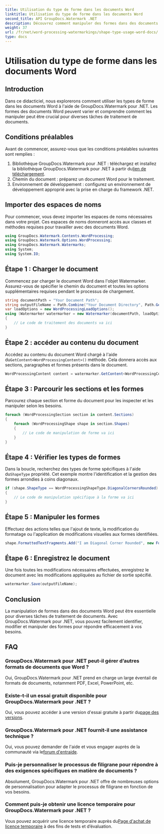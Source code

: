 ```yaml
---
title: Utilisation du type de forme dans les documents Word
linktitle: Utilisation du type de forme dans les documents Word
second_title: API GroupDocs.Watermark .NET
description: Découvrez comment manipuler des formes dans des documents Word à l'aide de GroupDocs.Watermark pour .NET. Ce didacticiel fournit des conseils pour un traitement efficace des documents.
weight: 37
url: /fr/net/word-processing-watermarkings/shape-type-usage-word-docs/
type: docs
---
```

# Utilisation du type de forme dans les documents Word

## Introduction
Dans ce didacticiel, nous explorerons comment utiliser les types de forme dans les documents Word à l'aide de GroupDocs.Watermark pour .NET. Les formes des documents Word peuvent varier et comprendre comment les manipuler peut être crucial pour diverses tâches de traitement de documents.
## Conditions préalables
Avant de commencer, assurez-vous que les conditions préalables suivantes sont remplies :
1.  Bibliothèque GroupDocs.Watermark pour .NET : téléchargez et installez la bibliothèque GroupDocs.Watermark pour .NET à partir du[lien de téléchargement](https://releases.groupdocs.com/Watermark/net/).
2. Chemin du document : préparez un document Word pour le traitement.
3. Environnement de développement : configurez un environnement de développement approprié avec la prise en charge du framework .NET.

## Importer des espaces de noms
Pour commencer, vous devez importer les espaces de noms nécessaires dans votre projet. Ces espaces de noms donneront accès aux classes et méthodes requises pour travailler avec des documents Word.
```csharp
using GroupDocs.Watermark.Contents.WordProcessing;
using GroupDocs.Watermark.Options.WordProcessing;
using GroupDocs.Watermark.Watermarks;
using System;
using System.IO;
```
## Étape 1 : Charger le document
Commencez par charger le document Word dans l'objet Watermarker. Assurez-vous de spécifier le chemin du document et toutes les options supplémentaires requises pendant le processus de chargement.
```csharp
string documentPath = "Your Document Path";
string outputFileName = Path.Combine("Your Document Directory", Path.GetFileName(documentPath));
var loadOptions = new WordProcessingLoadOptions();
using (Watermarker watermarker = new Watermarker(documentPath, loadOptions))
{
    // Le code de traitement des documents va ici
}
```
## Étape 2 : accéder au contenu du document
 Accédez au contenu du document Word chargé à l'aide du`GetContent<WordProcessingContent>()` méthode. Cela donnera accès aux sections, paragraphes et formes présents dans le document.
```csharp
WordProcessingContent content = watermarker.GetContent<WordProcessingContent>();
```
## Étape 3 : Parcourir les sections et les formes
Parcourez chaque section et forme du document pour les inspecter et les manipuler selon les besoins.
```csharp
foreach (WordProcessingSection section in content.Sections)
{
    foreach (WordProcessingShape shape in section.Shapes)
    {
        // Le code de manipulation de forme va ici
    }
}
```
## Étape 4 : Vérifier les types de formes
Dans la boucle, recherchez des types de forme spécifiques à l'aide du`ShapeType` propriété. Cet exemple montre l'identification et la gestion des formes arrondies à coins diagonaux.
```csharp
if (shape.ShapeType == WordProcessingShapeType.DiagonalCornersRounded)
{
    // Le code de manipulation spécifique à la forme va ici
}
```
## Étape 5 : Manipuler les formes
Effectuez des actions telles que l'ajout de texte, la modification du formatage ou l'application de modifications visuelles aux formes identifiées.
```csharp
shape.FormattedTextFragments.Add("I am Diagonal Corner Rounded", new Font("Calibri", 8, FontStyle.Bold), Color.Red, Color.Aqua);
```
## Étape 6 : Enregistrez le document
Une fois toutes les modifications nécessaires effectuées, enregistrez le document avec les modifications appliquées au fichier de sortie spécifié.
```csharp
watermarker.Save(outputFileName);
```

## Conclusion
La manipulation de formes dans des documents Word peut être essentielle pour diverses tâches de traitement de documents. Avec GroupDocs.Watermark pour .NET, vous pouvez facilement identifier, modifier et manipuler des formes pour répondre efficacement à vos besoins.
## FAQ
### GroupDocs.Watermark pour .NET peut-il gérer d’autres formats de documents que Word ?
Oui, GroupDocs.Watermark pour .NET prend en charge un large éventail de formats de documents, notamment PDF, Excel, PowerPoint, etc.
### Existe-t-il un essai gratuit disponible pour GroupDocs.Watermark pour .NET ?
 Oui, vous pouvez accéder à une version d'essai gratuite à partir du[page des versions](https://releases.groupdocs.com/).
### GroupDocs.Watermark pour .NET fournit-il une assistance technique ?
 Oui, vous pouvez demander de l'aide et vous engager auprès de la communauté via le[forum d'entraide](https://forum.groupdocs.com/c/watermark/19).
### Puis-je personnaliser le processus de filigrane pour répondre à des exigences spécifiques en matière de documents ?
Absolument, GroupDocs.Watermark pour .NET offre de nombreuses options de personnalisation pour adapter le processus de filigrane en fonction de vos besoins.
### Comment puis-je obtenir une licence temporaire pour GroupDocs.Watermark pour .NET ?
 Vous pouvez acquérir une licence temporaire auprès du[Page d'achat de licence temporaire](https://purchase.groupdocs.com/temporary-license/) à des fins de tests et d’évaluation.